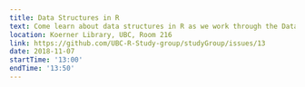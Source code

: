 ```yaml
---
title: Data Structures in R
text: Come learn about data structures in R as we work through the Data Structures chapter from Advanced R
location: Koerner Library, UBC, Room 216
link: https://github.com/UBC-R-Study-group/studyGroup/issues/13
date: 2018-11-07
startTime: '13:00'
endTime: '13:50'
---
```

